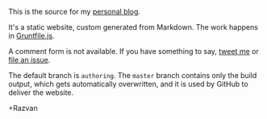 This is the source for my [personal blog](http://razvancaliman.com).

It's a static website, custom generated from Markdown. The work happens in [Gruntfile.js](Gruntfile.js).

A comment form is not available. If you have something to say, [tweet me](https://twitter.com/razvancaliman/) or [file an issue](https://github.com/oslego/oslego.github.com/issues).

The default branch is `authoring`. The `master` branch contains only the build output, which gets automatically overwritten, and it is used by GitHub to deliver the website.

+Razvan
